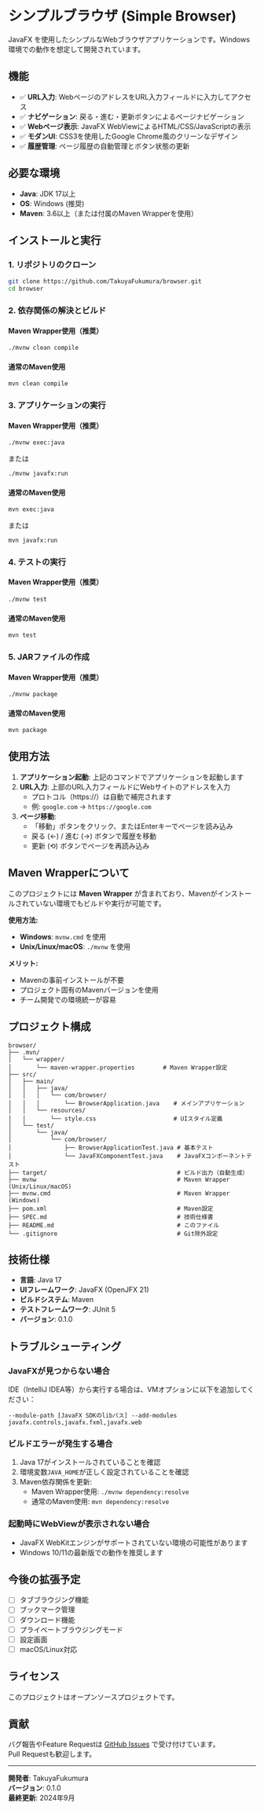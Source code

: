 # シンプルブラウザ (Simple Browser)

JavaFX を使用したシンプルなWebブラウザアプリケーションです。Windows環境での動作を想定して開発されています。

## 機能

- ✅ **URL入力**: WebページのアドレスをURL入力フィールドに入力してアクセス
- ✅ **ナビゲーション**: 戻る・進む・更新ボタンによるページナビゲーション
- ✅ **Webページ表示**: JavaFX WebViewによるHTML/CSS/JavaScriptの表示
- ✅ **モダンUI**: CSS3を使用したGoogle Chrome風のクリーンなデザイン
- ✅ **履歴管理**: ページ履歴の自動管理とボタン状態の更新

## 必要な環境

- **Java**: JDK 17以上
- **OS**: Windows (推奨)
- **Maven**: 3.6以上（または付属のMaven Wrapperを使用）

## インストールと実行

### 1. リポジトリのクローン
```bash
git clone https://github.com/TakuyaFukumura/browser.git
cd browser
```

### 2. 依存関係の解決とビルド

#### Maven Wrapper使用（推奨）
```bash
./mvnw clean compile
```

#### 通常のMaven使用
```bash
mvn clean compile
```

### 3. アプリケーションの実行

#### Maven Wrapper使用（推奨）
```bash
./mvnw exec:java
```

または

```bash
./mvnw javafx:run
```

#### 通常のMaven使用
```bash
mvn exec:java
```

または

```bash
mvn javafx:run
```

### 4. テストの実行

#### Maven Wrapper使用（推奨）
```bash
./mvnw test
```

#### 通常のMaven使用
```bash
mvn test
```

### 5. JARファイルの作成

#### Maven Wrapper使用（推奨）
```bash
./mvnw package
```

#### 通常のMaven使用
```bash
mvn package
```

## 使用方法

1. **アプリケーション起動**: 上記のコマンドでアプリケーションを起動します
2. **URL入力**: 上部のURL入力フィールドにWebサイトのアドレスを入力
   - プロトコル（https://）は自動で補完されます
   - 例: `google.com` → `https://google.com`
3. **ページ移動**: 
   - 「移動」ボタンをクリック、またはEnterキーでページを読み込み
   - 戻る (←) / 進む (→) ボタンで履歴を移動
   - 更新 (⟲) ボタンでページを再読み込み

## Maven Wrapperについて

このプロジェクトには **Maven Wrapper** が含まれており、Mavenがインストールされていない環境でもビルドや実行が可能です。

**使用方法:**
- **Windows**: `mvnw.cmd` を使用
- **Unix/Linux/macOS**: `./mvnw` を使用

**メリット:**
- Mavenの事前インストールが不要
- プロジェクト固有のMavenバージョンを使用
- チーム開発での環境統一が容易

## プロジェクト構成

```
browser/
├── .mvn/
│   └── wrapper/
│       └── maven-wrapper.properties        # Maven Wrapper設定
├── src/
│   ├── main/
│   │   ├── java/
│   │   │   └── com/browser/
│   │   │       └── BrowserApplication.java    # メインアプリケーション
│   │   └── resources/
│   │       └── style.css                      # UIスタイル定義
│   └── test/
│       └── java/
│           └── com/browser/
│               ├── BrowserApplicationTest.java # 基本テスト
│               └── JavaFXComponentTest.java    # JavaFXコンポーネントテスト
├── target/                                     # ビルド出力（自動生成）
├── mvnw                                        # Maven Wrapper (Unix/Linux/macOS)
├── mvnw.cmd                                    # Maven Wrapper (Windows)
├── pom.xml                                     # Maven設定
├── SPEC.md                                     # 技術仕様書
├── README.md                                   # このファイル
└── .gitignore                                  # Git除外設定
```

## 技術仕様

- **言語**: Java 17
- **UIフレームワーク**: JavaFX (OpenJFX 21)
- **ビルドシステム**: Maven
- **テストフレームワーク**: JUnit 5
- **バージョン**: 0.1.0

## トラブルシューティング

### JavaFXが見つからない場合

IDE（IntelliJ IDEA等）から実行する場合は、VMオプションに以下を追加してください：

```
--module-path [JavaFX SDKのlibパス] --add-modules javafx.controls,javafx.fxml,javafx.web
```

### ビルドエラーが発生する場合

1. Java 17がインストールされていることを確認
2. 環境変数`JAVA_HOME`が正しく設定されていることを確認
3. Maven依存関係を更新:
   - Maven Wrapper使用: `./mvnw dependency:resolve`
   - 通常のMaven使用: `mvn dependency:resolve`

### 起動時にWebViewが表示されない場合

- JavaFX WebKitエンジンがサポートされていない環境の可能性があります
- Windows 10/11の最新版での動作を推奨します

## 今後の拡張予定

- [ ] タブブラウジング機能
- [ ] ブックマーク管理
- [ ] ダウンロード機能
- [ ] プライベートブラウジングモード
- [ ] 設定画面
- [ ] macOS/Linux対応

## ライセンス

このプロジェクトはオープンソースプロジェクトです。

## 貢献

バグ報告やFeature Requestは [GitHub Issues](../../issues) で受け付けています。  
Pull Requestも歓迎します。

---

**開発者**: TakuyaFukumura  
**バージョン**: 0.1.0  
**最終更新**: 2024年9月
